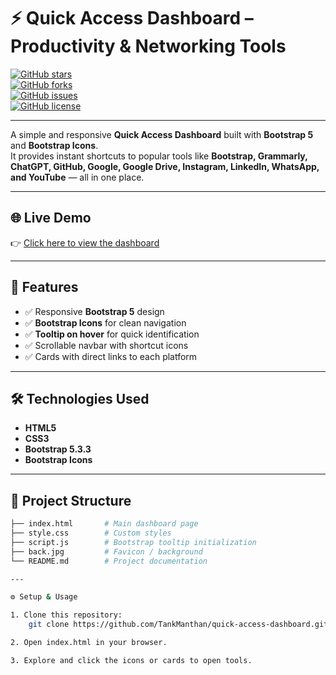 # ⚡ Quick Access Dashboard – Productivity & Networking Tools  

[![GitHub stars](https://img.shields.io/github/stars/TankManthan/bootstrap-quick-access-dashboard?style=social)](https://github.com/TankManthan/bootstrap-quick-access-dashboard/stargazers)  
[![GitHub forks](https://img.shields.io/github/forks/TankManthan/bootstrap-quick-access-dashboard?style=social)](https://github.com/TankManthane/bootstrap-quick-access-dashboard/network/members)  
[![GitHub issues](https://img.shields.io/github/issues/TankManthan/bootstrap-quick-access-dashboard)](https://github.com/TankManthan/quick-access-dashboard/issues)  
[![GitHub license](https://img.shields.io/github/license/TankManthan/bootstrap-quick-access-dashboard)](LICENSE)  

---

A simple and responsive **Quick Access Dashboard** built with **Bootstrap 5** and **Bootstrap Icons**.  
It provides instant shortcuts to popular tools like **Bootstrap, Grammarly, ChatGPT, GitHub, Google, Google Drive, Instagram, LinkedIn, WhatsApp, and YouTube** — all in one place.  

---

## 🌐 Live Demo
👉 [Click here to view the dashboard](https://tankmanthan.github.io/bootstrap-quick-access-dashboard/)  

---

## 🚀 Features
- ✅ Responsive **Bootstrap 5** design  
- ✅ **Bootstrap Icons** for clean navigation  
- ✅ **Tooltip on hover** for quick identification  
- ✅ Scrollable navbar with shortcut icons  
- ✅ Cards with direct links to each platform  

---

## 🛠️ Technologies Used
- **HTML5**
- **CSS3**
- **Bootstrap 5.3.3**
- **Bootstrap Icons**

---

## 📂 Project Structure
```bash
├── index.html       # Main dashboard page
├── style.css        # Custom styles
├── script.js        # Bootstrap tooltip initialization
├── back.jpg         # Favicon / background
└── README.md        # Project documentation

---

⚙️ Setup & Usage

1. Clone this repository:
    git clone https://github.com/TankManthan/quick-access-dashboard.git

2. Open index.html in your browser.

3. Explore and click the icons or cards to open tools.
